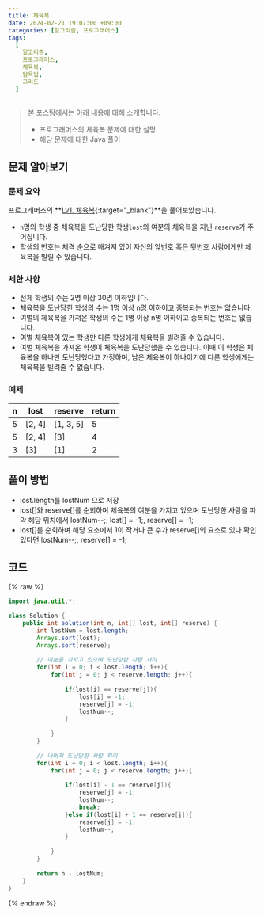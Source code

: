 ```yaml
---
title: 체육복
date: 2024-02-21 19:07:00 +09:00
categories: [알고리즘, 프로그래머스]
tags:
  [
    알고리즘,
    프로그래머스,
    체육복,
    탐욕법,
    그리드
  ]
---
```


> 본 포스팅에서는 아래 내용에 대해 소개합니다.
> - 프로그래머스의 체육복 문제에 대한 설명
> - 해당 문제에 대한 Java 풀이 

## 문제 알아보기

### 문제 요약

프로그래머스의 **[Lv1. 체육복](https://school.programmers.co.kr/learn/courses/30/lessons/42862){:target="_blank"}**을 풀어보았습니다.
- `n`명의 학생 중 체육복을 도난당한 학생`lost`와 여분의 체육복을 지닌 `reserve`가 주어집니다.
- 학생의 번호는 체격 순으로 매겨져 있어 자신의 앞번호 혹은 뒷번호 사람에게만 체육복을 빌릴 수 있습니다. 

### 제한 사항

- 전체 학생의 수는 2명 이상 30명 이하입니다.
- 체육복을 도난당한 학생의 수는 1명 이상 n명 이하이고 중복되는 번호는 없습니다.
- 여벌의 체육복을 가져온 학생의 수는 1명 이상 n명 이하이고 중복되는 번호는 없습니다.
- 여벌 체육복이 있는 학생만 다른 학생에게 체육복을 빌려줄 수 있습니다.
- 여벌 체육복을 가져온 학생이 체육복을 도난당했을 수 있습니다. 이때 이 학생은 체육복을 하나만 도난당했다고 가정하며, 남은 체육복이 하나이기에 다른 학생에게는 체육복을 빌려줄 수 없습니다.

### 예제

| n | lost | reserve | return |
|---|---|---|---|
| 5	| [2, 4] | [1, 3, 5] | 5 |
| 5 | [2, 4] | [3] | 4 |
| 3 | [3] | [1] | 2 |

## 풀이 방법

- lost.length를 lostNum 으로 저장
-  lost[]와 reserve[]를 순회하며 체육복의 여분을 가지고 있으며 도난당한 사람을 파악 해당 위치에서 lostNum--;, lost[] = -1;, reserve[] = -1;
- lost[]를 순회하며 해당 요소에서 1이 작거나 큰 수가 reserve[]의 요소로 있나 확인 있다면 lostNum--;, reserve[] = -1;

## 코드

{% raw %}
```java
import java.util.*;

class Solution {
    public int solution(int n, int[] lost, int[] reserve) {
        int lostNum = lost.length;
        Arrays.sort(lost);
        Arrays.sort(reserve);
        
        // 여분을 가지고 있으며 도난당한 사람 처리
        for(int i = 0; i < lost.length; i++){
            for(int j = 0; j < reserve.length; j++){
                
                if(lost[i] == reserve[j]){
                    lost[i] = -1;
                    reserve[j] = -1;
                    lostNum--;
                }
                
            }
        }
        
        // 나머지 도난당한 사람 처리
        for(int i = 0; i < lost.length; i++){
            for(int j = 0; j < reserve.length; j++){
                
                if(lost[i] - 1 == reserve[j]){
                    reserve[j] = -1;
                    lostNum--;
                    break;
                }else if(lost[i] + 1 == reserve[j]){
                    reserve[j] = -1;
                    lostNum--;
                }
                
            }
        }
       
        return n - lostNum;
    }
}
```
{% endraw %}
